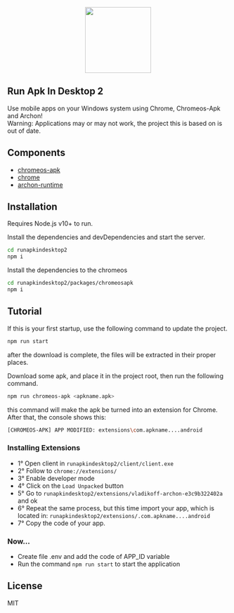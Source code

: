 <p align="center">
<img src="https://cdn-icons.flaticon.com/png/512/278/premium/278157.png?token=exp=1639526847~hmac=f35d8df8e1ef9e50efb7304c940a3944" width="150px" />

## Run Apk In Desktop 2
</p>

Use mobile apps on your Windows system using Chrome, Chromeos-Apk and Archon!</br>
Warning: Applications may or may not work, the project this is based on is out of date.

## Components
- <a href="https://github.com/vladikoff/chromeos-apk"/>chromeos-apk</a>
- <a href="https://github.com/googlechrome"/>chrome</a>
- <a href="https://archon-runtime.github.io/"/>archon-runtime</a>

## Installation
Requires Node.js v10+ to run.

Install the dependencies and devDependencies and start the server.

```sh
cd runapkindesktop2
npm i
```

Install the dependencies to the chromeos
```sh
cd runapkindesktop2/packages/chromeosapk
npm i
```

## Tutorial

If this is your first startup, use the following command to update the project.

```sh
npm run start
```
after the download is complete, the files will be extracted in their proper places.
</br>

Download some apk, and place it in the project root, then run the following command.
```sh
npm run chromeos-apk <apkname.apk>
```
this command will make the apk be turned into an extension for Chrome.
After that, the console shows this: 
```sh
[CHROMEOS-APK] APP MODIFIED: extensions\com.apkname....android
```

### Installing Extensions
- 1° Open client in `runapkindesktop2/client/client.exe`
- 2° Follow to `chrome://extensions/`
- 3° Enable developer mode
- 4° Click on the `Load Unpacked` button
- 5° Go to `runapkindesktop2/extensions/vladikoff-archon-e3c9b322402a` and ok
- 6° Repeat the same process, but this time import your app, which is located in: `runapkindesktop2/extensions/.com.apkname....android`
- 7° Copy the code of your app.

### Now...
- Create file .env and add the code of APP_ID variable
- Run the command `npm run start` to start the application

## License

MIT
